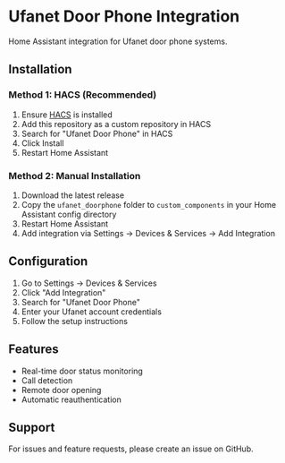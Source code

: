 # Ufanet Door Phone Integration

Home Assistant integration for Ufanet door phone systems.

## Installation

### Method 1: HACS (Recommended)
1. Ensure [HACS](https://hacs.xyz) is installed
2. Add this repository as a custom repository in HACS
3. Search for "Ufanet Door Phone" in HACS
4. Click Install
5. Restart Home Assistant

### Method 2: Manual Installation
1. Download the latest release
2. Copy the `ufanet_doorphone` folder to `custom_components` in your Home Assistant config directory
3. Restart Home Assistant
4. Add integration via Settings → Devices & Services → Add Integration

## Configuration

1. Go to Settings → Devices & Services
2. Click "Add Integration"
3. Search for "Ufanet Door Phone"
4. Enter your Ufanet account credentials
5. Follow the setup instructions

## Features

- Real-time door status monitoring
- Call detection
- Remote door opening
- Automatic reauthentication

## Support

For issues and feature requests, please create an issue on GitHub.